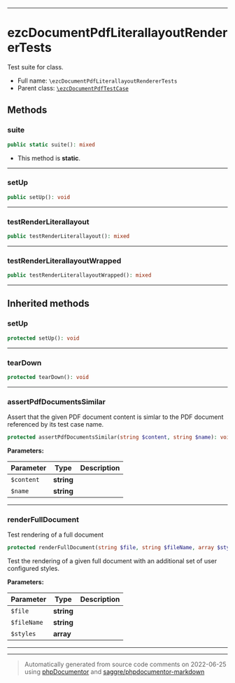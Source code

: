 ***

# ezcDocumentPdfLiterallayoutRendererTests

Test suite for class.



* Full name: `\ezcDocumentPdfLiterallayoutRendererTests`
* Parent class: [`\ezcDocumentPdfTestCase`](./ezcDocumentPdfTestCase.md)




## Methods


### suite



```php
public static suite(): mixed
```



* This method is **static**.







***

### setUp



```php
public setUp(): void
```











***

### testRenderLiterallayout



```php
public testRenderLiterallayout(): mixed
```











***

### testRenderLiterallayoutWrapped



```php
public testRenderLiterallayoutWrapped(): mixed
```











***


## Inherited methods


### setUp



```php
protected setUp(): void
```











***

### tearDown



```php
protected tearDown(): void
```











***

### assertPdfDocumentsSimilar

Assert that the given PDF document content is simlar to the
PDF document referenced by its test case name.

```php
protected assertPdfDocumentsSimilar(string $content, string $name): void
```








**Parameters:**

| Parameter | Type | Description |
|-----------|------|-------------|
| `$content` | **string** |  |
| `$name` | **string** |  |




***

### renderFullDocument

Test rendering of a full document

```php
protected renderFullDocument(string $file, string $fileName, array $styles = array()): void
```

Test the rendering of a given full document with an
additional set of user configured styles.






**Parameters:**

| Parameter | Type | Description |
|-----------|------|-------------|
| `$file` | **string** |  |
| `$fileName` | **string** |  |
| `$styles` | **array** |  |




***


***
> Automatically generated from source code comments on 2022-06-25 using [phpDocumentor](http://www.phpdoc.org/) and [saggre/phpdocumentor-markdown](https://github.com/Saggre/phpDocumentor-markdown)

